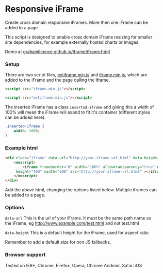 Responsive iFrame
=================

Create cross domain responsive iFrames. More then one iFrame can be added to a page. 

This script is designed to enable cross domain iFrame resizing for smaller site dependencies, for example externally hosted charts or images. 

Demo at [grahamlicence.github.io/iframe/iframe.html](http://grahamlicence.github.io/iframe/iframe.html)

### Setup

There are two script files, [extiframe.min.js](https://github.com/grahamlicence/responsive-iframe/blob/master/dist/extiframe.min.js) and [iframe.min.js](https://github.com/grahamlicence/responsive-iframe/blob/master/dist/iframe.min.js), which are added to the iFrame and the page calling the iframe. 

```html
<script src="iframe.min.js"></script>
```

```html
<script src="extiframe.min.js"></script>
```

The inserted iFrame has a class `inserted-iframe` and giving this a width of 100% will mean the iFrame will exand to fit it's container (different styles can be added here). 

```css
.inserted-iframe {
    width: 100%;
}
```

### Example html

```html
<div class="iframe" data-url="http://your-iframe-url.html" data-height="400">
    <noscript>
        <iframe frameborder="0" width="100%" allowtransparency="true" marginheight="0" marginwidth="0" class="iframefallback"
     height="400" width="600" src="http://your-iframe-url.html" ></iframe>
    </noscript>
</div>
```

Add the above html, changing the options listed below. Multiple iframes can be added to a page. 

### Options

`data-url` This is the url of your iFrame. It must be the same path name as the iFrame, eg http://www.example.com/test.html and not test.html

`data-height` This is a default height for the iFrame, used for aspect ratio

Remember to add a default size for non JS fallbacks. 

### Browser support

Tested on IE8+, Chrome, Firefox, Opera, Chrome Android, Safari iOS